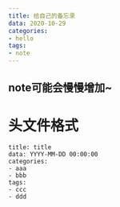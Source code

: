 ```yaml
---
title: 给自己的备忘录
data: 2020-10-29
categories:
- hello
tags:
- note
---
```


note可能会慢慢增加~
---

# 头文件格式

```
title: title
data: YYYY-MM-DD 00:00:00
categories:
- aaa
- bbb
tags:
- ccc
- ddd
```
